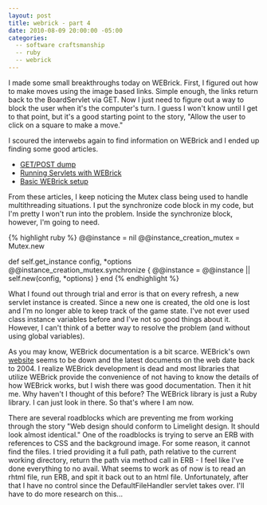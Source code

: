 ```yaml
---
layout: post
title: webrick - part 4
date: 2010-08-09 20:00:00 -05:00
categories:
  -- software craftsmanship
  -- ruby
  -- webrick
---
```


I made some small breakthroughs today on WEBrick.  First, I figured out how to make moves using the image based links.  Simple enough, the links return back to the BoardServlet via GET.  Now I just need to figure out a way to block the user when it's the computer's turn.  I guess I won't know until I get to that point, but it's a good starting point to the story, "Allow the user to click on a square to make a move."

I scoured the interwebs again to find information on WEBrick and I ended up finding some good articles.

* [GET/POST dump](http://ttripp.blogspot.com/2007/01/fun-with-http.html)
* [Running Servlets with WEBrick](http://codeidol.com/other/rubyckbk/Internet-Services/Running-Servlets-with-WEBrick/)
* [Basic WEBrick setup](http://snippets.dzone.com/tag/webrick)

From these articles, I keep noticing the Mutex class being used to handle multithreading situations.  I put the synchronize code block in my code, but I'm pretty I won't run into the problem.  Inside the synchronize block, however, I'm going to need.

{% highlight ruby %}
@@instance = nil
@@instance_creation_mutex = Mutex.new

def self.get_instance config, *options
  @@instance_creation_mutex.synchronize {
    @@instance = @@instance || self.new(config, *options)
  }
end
{% endhighlight %}

What I found out through trial and error is that on every refresh, a new servlet instance is created.  Since a new one is created, the old one is lost and I'm no longer able to keep track of the game state.  I've not ever used class instance variables before and I've not so good things about it.  However, I can't think of a better way to resolve the problem (and without using global variables).

As you may know, WEBrick documentation is a bit scarce.  WEBrick's own [website](http://webrick.org/) seems to be down and the latest documents on the web date back to 2004.  I realize WEBrick development is dead and most libraries that utilize WEBrick provide the convenience of not having to know the details of how WEBrick works, but I wish there was good documentation.  Then it hit me.  Why haven't I thought of this before?  The WEBrick library is just a Ruby library.  I can just look in there.  So that's where I am now.  

There are several roadblocks which are preventing me from working through the story "Web design should conform to Limelight design.  It should look almost identical."  One of the roadblocks is trying to serve an ERB with references to CSS and the background image.  For some reason, it cannot find the files.  I tried providing it a full path, path relative to the current working directory, return the path via method call in ERB - I feel like I've done everything to no avail.  What seems to work as of now is to read an rhtml file, run ERB, and spit it back out to an html file.  Unfortunately, after that I have no control since the DefaultFileHandler servlet takes over.  I'll have to do more research on this...  


